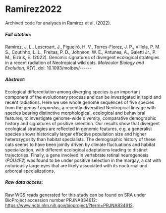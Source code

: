# Ramirez2022

Archived code for analyses in Ramirez et al. (2022).

##### Full citation:

Ramirez, J. L., Lescroart, J., Figueiró, H. V., Torres-Florez, J. P., Villela, P. M. S., Coutinho, L. L., Freitas, P. D., Johnson, W. E., Antunes, A., Galetti Jr., P. M., Eizirik, E. (2022). Genomic signatures of divergent ecological strategies in a recent radiation of Neotropical wild cats. *Molecular Biology and Evolution*, X(Y). doi: 10.1093/molbev/------

##### Abstract:

Ecological differentiation among diverging species is an important component of the evolutionary process and can be investigated in rapid and recent radiations. Here we use whole genome sequences of five species from the genus *Leopardus*, a recently diversified Neotropical lineage with species bearing distinctive morphological, ecological and behavioral features, to investigate genome-wide diversity, comparative demographic history and signatures of positive selection. Our results show that divergent ecological strategies are reflected in genomic features, e.g. a generalist species shows historically larger effective population size and higher heterozygosity than habitat specialists. The demographic history of these cats seems to have been jointly driven by climate fluctuations and habitat specialization, with different ecological adaptations leading to distinct trajectories. Finally, a gene involved in vertebrate retinal neurogenesis (*POU4F2*) was found to be under positive selection in the margay, a cat with notoriously large eyes that are likely associated with its nocturnal and arboreal specializations.

##### Raw data access:

Raw WGS reads generated for this study can be found on SRA under BioProject accession number PRJNA834612: https://www.ncbi.nlm.nih.gov/bioproject/?term=PRJNA834612. 
